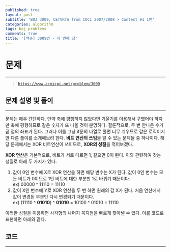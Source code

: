 ```yaml
---
published: true
layout: post
subtitle: 'BOJ 3009, CETVRTA from COCI 2007/2008 > Contest #1 1번'
categories: algorithm
tags: boj problems
comments: true
title: '[백준] 3009번 - 네 번째 점'
---
```

# **문제**
---
> [`https://www.acmicpc.net/problem/3009`](https://www.acmicpc.net/problem/3009)

## **문제 설명 및 풀이**
---
문제는 매우 간단하다. 만약 축에 평행하지 않았다면 기울기를 이용해서 구했어야 하지만 축에 평행하므로 같은 숫자가 또 나올 것이 분명하다. 결론적으로, 두 번 안나온 수가 곧 점의 좌표가 된다. 그러나 이를 그냥 if문의 나열로 풀면 너무 쉬우므로 같은 로직이지만 다른 풀이를 소개해보려 한다. **비트 연산의 쓰임**을 알 수 있는 문제들 중 하나이다. 해당 문제에서는 XOR 비트연산이 쓰이므로, **XOR의 성질**을 적어보겠다.  

**XOR 연산**은 기본적으로, 비트가 서로 다르면 1, 같으면 0이 된다. 이와 관련하여 갖는 성질로 아래 두 가지가 있다.

1. 값이 0인 변수에 X로 XOR 연산을 하면 해당 변수는 X가 된다. 값이 0인 변수는 모든 비트가 0이므로 1인 비트에 대한 부분만 1로 바뀌기 때문이다.  
ex) 00000 ^ 11110 = 11110  
2. 값이 X인 변수에 Y로 XOR 연산을 두 번 하면 원래의 값 X가 된다. 처음 연산에서 값이 변경된 부분만 다시 변경되기 때문이다.  
ex) (11110 ^ **01010**) ^ **01010** = 10100 ^ 01010 = 11110  

이러한 성질을 이용하면 사각형의 나머지 꼭지점을 빠르게 찾아낼 수 있다. 이를 코드로 표현하면 아래와 같다.

## **코드**
---
<script src="https://gist.github.com/sundongkim-dev/b94dc2fb5f91e135b68646cde2851962.js"></script>
